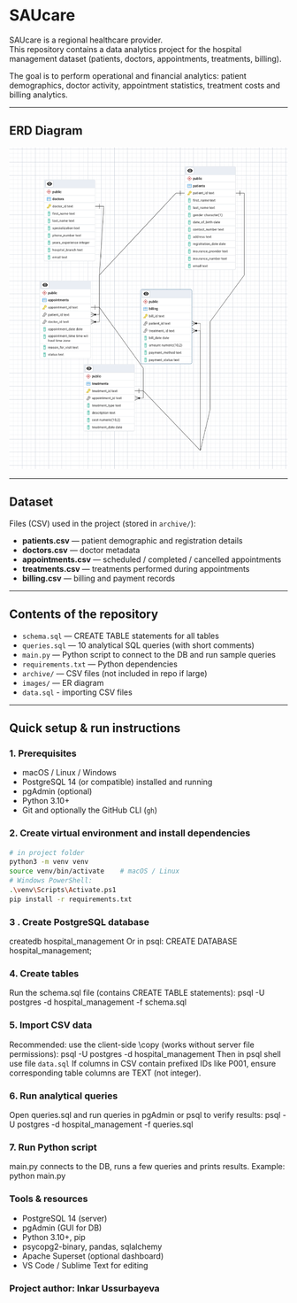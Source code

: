 # SAUcare

SAUcare is a regional healthcare provider.  
This repository contains a data analytics project for the hospital management dataset (patients, doctors, appointments, treatments, billing).  

The goal is to perform operational and financial analytics: patient demographics, doctor activity, appointment statistics, treatment costs and billing analytics.

---

## ERD Diagram

![ERD](images/erd.png)

---

## Dataset

Files (CSV) used in the project (stored in `archive/`):

- **patients.csv** — patient demographic and registration details  
- **doctors.csv** — doctor metadata  
- **appointments.csv** — scheduled / completed / cancelled appointments  
- **treatments.csv** — treatments performed during appointments  
- **billing.csv** — billing and payment records  

---

## Contents of the repository

- `schema.sql` — CREATE TABLE statements for all tables  
- `queries.sql` — 10 analytical SQL queries (with short comments)  
- `main.py` — Python script to connect to the DB and run sample queries  
- `requirements.txt` — Python dependencies  
- `archive/` — CSV files (not included in repo if large)  
- `images/` — ER diagram
- `data.sql` - importing CSV files 

---

## Quick setup & run instructions

### 1. Prerequisites
- macOS / Linux / Windows  
- PostgreSQL 14 (or compatible) installed and running  
- pgAdmin (optional)  
- Python 3.10+  
- Git and optionally the GitHub CLI (`gh`)  

### 2. Create virtual environment and install dependencies
```bash
# in project folder
python3 -m venv venv
source venv/bin/activate    # macOS / Linux
# Windows PowerShell:
.\venv\Scripts\Activate.ps1
pip install -r requirements.txt
```

### 3 . Create PostgreSQL database
createdb hospital_management
Or in psql:
CREATE DATABASE hospital_management;
### 4. Create tables
Run the schema.sql file (contains CREATE TABLE statements):
psql -U postgres -d hospital_management -f schema.sql
### 5. Import CSV data
Recommended: use the client-side \copy (works without server file permissions):
psql -U postgres -d hospital_management
Then in psql shell use file `data.sql`
If columns in CSV contain prefixed IDs like P001, ensure corresponding table columns are TEXT (not integer).
### 6. Run analytical queries
Open queries.sql and run queries in pgAdmin or psql to verify results:
psql -U postgres -d hospital_management -f queries.sql  
### 7. Run Python script
main.py connects to the DB, runs a few queries and prints results. Example:
python main.py
### Tools & resources
- PostgreSQL 14 (server)
- pgAdmin (GUI for DB)
- Python 3.10+, pip
- psycopg2-binary, pandas, sqlalchemy
- Apache Superset (optional dashboard)
- VS Code / Sublime Text for editing
### Project author: Inkar Ussurbayeva






